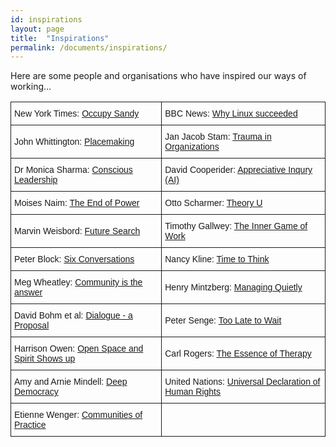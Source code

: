 ```yaml
---
id: inspirations
layout: page
title:  "Inspirations"
permalink: /documents/inspirations/
---
```


Here are some people and organisations who have inspired our ways of working...

<style type="text/css">
.tg  {border-collapse:collapse;border-spacing:0;}
.tg td{font-family:Arial, sans-serif;font-size:14px;padding:10px 5px;border-style:solid;border-width:1px;overflow:hidden;word-break:normal;}
.tg th{font-family:Arial, sans-serif;font-size:14px;font-weight:normal;padding:10px 5px;border-style:solid;border-width:1px;overflow:hidden;word-break:normal;}
</style>
<table class="tg">
  <tr>
    <td class="tg-031e">New York Times: <a href="http://www.nytimes.com/2012/11/11/nyregion/where-fema-fell-short-occupy-sandy-was-there.html?pagewanted=all&_r=0">Occupy Sandy</a></td>
    <td class="tg-031e">BBC News: <a href="http://www.bbc.co.uk/news/technology-18419231">Why Linux succeeded</a></td>
  </tr>
  <tr>
    <td class="tg-031e">John Whittington: <a href="johnwhittington.htm">Placemaking</a></td>
    <td class="tg-031e">Jan Jacob Stam: <a href="janjacobtrauma.htm">Trauma in Organizations</a></td>
  </tr>
  <tr>
    <td class="tg-031e">Dr Monica Sharma: <a href="monicasharma.pdf">Conscious Leadership</td>
    <td class="tg-031e">David Cooperider: <a href="davidcooperider.pdf">Appreciative Inqury (AI)</a></td>
  </tr>
  <tr>
    <td class="tg-031e">Moises Naim: <a href="http://www.huffingtonpost.com/nathan-gardels/governance-after-the-end_b_3046164.html">The End of Power</a></td>
    <td class="tg-031e">Otto Scharmer: <a href="https://www.presencing.com/executivesummary">Theory U</a></td>
  </tr>
  <tr>
    <td class="tg-031e">Marvin Weisbord: <a href="Marvin%20Weisbord%20Interview.htm">Future Search</a></td>
    <td class="tg-031e">Timothy Gallwey: <a href="The%20Inner%20Game%20of%20Work,%20Timothy%20Gallwey.htm">The Inner Game of Work</td>
  </tr>
  <tr>
    <td class="tg-031e">Peter Block: <a href="Block%206%20conversations.htm">Six Conversations</a><br></td>
    <td class="tg-031e">Nancy Kline: <a href="NK%20Time%20to%20think.htm">Time to Think</a></td>
  </tr>
  <tr>
    <td class="tg-031e">Meg Wheatley: <a href="margaretwheatley.pdf">Community is the answer</a></td>
    <td class="tg-031e">Henry Mintzberg: <a href="Managing%20Quietly.htm">Managing Quietly</a></td>
  </tr>
  <tr>
    <td class="tg-031e">David Bohm et al: <a href="davidbohm.htm">Dialogue - a Proposal</a></td>
    <td class="tg-031e">Peter Senge: <a href="Peter%20Senge.htm">Too Late to Wait</a></td>
  </tr>
  <tr>
    <td class="tg-031e">Harrison Owen: <a href="Open%20Space%20Spirit.htm">Open Space and Spirit Shows up</a></td>
    <td class="tg-031e">Carl Rogers: <a href="RogersEssence.htm">The Essence of Therapy</a></td>
  </tr>
  <tr>
    <td class="tg-031e">Amy and Arnie Mindell: <a href="mindells%20deep%20democracy.htm">Deep Democracy</a></td>
    <td class="tg-031e">United Nations: <a href="Universal%20Declaration%20of%20Human%20Rights.htm">Universal Declaration of Human Rights</a></td>
  </tr>
  <tr>
    <td class="tg-031e">Etienne Wenger: <a href="Wengercommofpractice.pdf">Communities of Practice</a></td>
    <td class="tg-031e"><a href=""></a></td>
  </tr>

</table>
